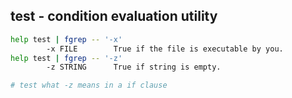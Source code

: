 ## test - condition evaluation utility

```bash
help test | fgrep -- '-x'
        -x FILE        True if the file is executable by you.
help test | fgrep -- '-z'
        -z STRING      True if string is empty.

# test what -z means in a if clause
```
